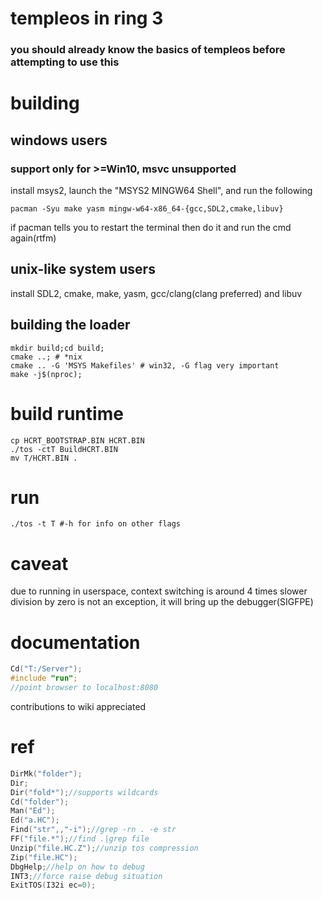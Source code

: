 # templeos in ring 3
### you should already know the basics of templeos before attempting to use this

# building
## windows users
### support only for >=Win10, msvc unsupported
install msys2, launch the "MSYS2 MINGW64 Shell", and run the following
```
pacman -Syu make yasm mingw-w64-x86_64-{gcc,SDL2,cmake,libuv}
```
if pacman tells you to restart the terminal then do it and run the cmd again(rtfm)
## unix-like system users
install SDL2, cmake, make, yasm, gcc/clang(clang preferred) and libuv
## building the loader
```
mkdir build;cd build;
cmake ..; # *nix
cmake .. -G 'MSYS Makefiles' # win32, -G flag very important
make -j$(nproc);
```
# build runtime
```
cp HCRT_BOOTSTRAP.BIN HCRT.BIN
./tos -ctT BuildHCRT.BIN
mv T/HCRT.BIN .
```
# run
```
./tos -t T #-h for info on other flags
```
# caveat
due to running in userspace, context switching is around 4 times slower <br>
division by zero is not an exception, it will bring up the debugger(SIGFPE)

# documentation
```C
Cd("T:/Server");
#include "run";
//point browser to localhost:8080
```
contributions to wiki appreciated

# ref
```C
DirMk("folder");
Dir;
Dir("fold*");//supports wildcards
Cd("folder");
Man("Ed");
Ed("a.HC");
Find("str",,"-i");//grep -rn . -e str
FF("file.*");//find .|grep file
Unzip("file.HC.Z");//unzip tos compression
Zip("file.HC");
DbgHelp;//help on how to debug
INT3;//force raise debug situation
ExitTOS(I32i ec=0);
```
